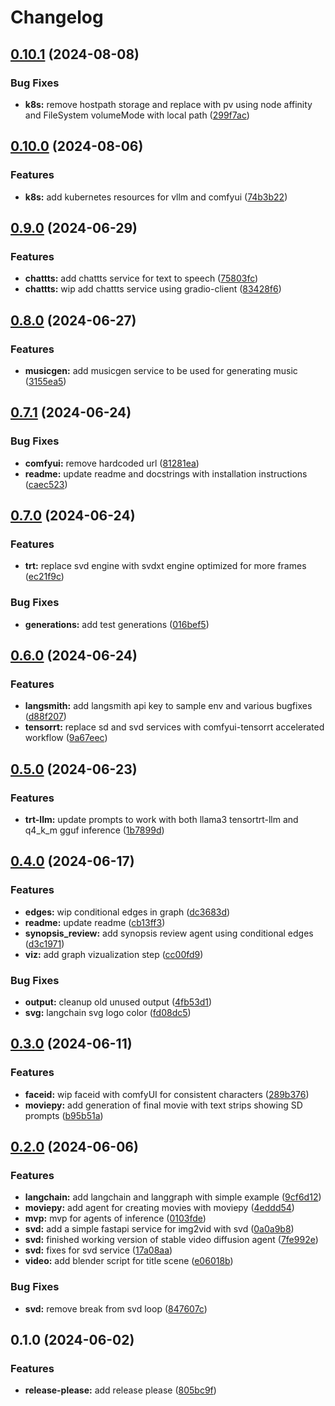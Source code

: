 # Changelog

## [0.10.1](https://github.com/briancaffey/agents-of-inference/compare/v0.10.0...v0.10.1) (2024-08-08)


### Bug Fixes

* **k8s:** remove hostpath storage and replace with pv using node affinity and FileSystem volumeMode with local path ([299f7ac](https://github.com/briancaffey/agents-of-inference/commit/299f7ac1d62a519e78c1804c1768a2865035a00b))

## [0.10.0](https://github.com/briancaffey/agents-of-inference/compare/v0.9.0...v0.10.0) (2024-08-06)


### Features

* **k8s:** add kubernetes resources for vllm and comfyui ([74b3b22](https://github.com/briancaffey/agents-of-inference/commit/74b3b228f6356bd2418a9b01bf62a456b9bc7066))

## [0.9.0](https://github.com/briancaffey/agents-of-inference/compare/v0.8.0...v0.9.0) (2024-06-29)


### Features

* **chattts:** add chattts service for text to speech ([75803fc](https://github.com/briancaffey/agents-of-inference/commit/75803fc59b719106e43267fab98000683a88db84))
* **chattts:** wip add chattts service using gradio-client ([83428f6](https://github.com/briancaffey/agents-of-inference/commit/83428f6d8c2796f797359df2aa9e51271fade48a))

## [0.8.0](https://github.com/briancaffey/agents-of-inference/compare/v0.7.1...v0.8.0) (2024-06-27)


### Features

* **musicgen:** add musicgen service to be used for generating music ([3155ea5](https://github.com/briancaffey/agents-of-inference/commit/3155ea57815e32bf6c16220bdfad767bb55d6534))

## [0.7.1](https://github.com/briancaffey/agents-of-inference/compare/v0.7.0...v0.7.1) (2024-06-24)


### Bug Fixes

* **comfyui:** remove hardcoded url ([81281ea](https://github.com/briancaffey/agents-of-inference/commit/81281eadeb165786ce72a4ad0e227df1171c59dc))
* **readme:** update readme and docstrings with installation instructions ([caec523](https://github.com/briancaffey/agents-of-inference/commit/caec523c0d10bd036f15526d75bd71fc9f40446d))

## [0.7.0](https://github.com/briancaffey/agents-of-inference/compare/v0.6.0...v0.7.0) (2024-06-24)


### Features

* **trt:** replace svd engine with svdxt engine optimized for more frames ([ec21f9c](https://github.com/briancaffey/agents-of-inference/commit/ec21f9c03d5e1eb5dd7b822a0325d5cad965b2f1))


### Bug Fixes

* **generations:** add test generations ([016bef5](https://github.com/briancaffey/agents-of-inference/commit/016bef52a8a300f091e803232a30b784de18246a))

## [0.6.0](https://github.com/briancaffey/agents-of-inference/compare/v0.5.0...v0.6.0) (2024-06-24)


### Features

* **langsmith:** add langsmith api key to sample env and various bugfixes ([d88f207](https://github.com/briancaffey/agents-of-inference/commit/d88f207fd086705a5dc2ac814cc20fc25289415a))
* **tensorrt:** replace sd and svd services with comfyui-tensorrt accelerated workflow ([9a67eec](https://github.com/briancaffey/agents-of-inference/commit/9a67eecde229a2063360bdf0d204be6fb143a6ac))

## [0.5.0](https://github.com/briancaffey/agents-of-inference/compare/v0.4.0...v0.5.0) (2024-06-23)


### Features

* **trt-llm:** update prompts to work with both llama3 tensortrt-llm and q4_k_m gguf inference ([1b7899d](https://github.com/briancaffey/agents-of-inference/commit/1b7899d38ae40b35d84b5528e4c8a2d193e16583))

## [0.4.0](https://github.com/briancaffey/agents-of-inference/compare/v0.3.0...v0.4.0) (2024-06-17)


### Features

* **edges:** wip conditional edges in graph ([dc3683d](https://github.com/briancaffey/agents-of-inference/commit/dc3683d70372b892c0726b648831008f2663e7da))
* **readme:** update readme ([cb13ff3](https://github.com/briancaffey/agents-of-inference/commit/cb13ff3fb6e7c4d44a83f9e33d9565e9084ed484))
* **synopsis_review:** add synopsis review agent using conditional edges ([d3c1971](https://github.com/briancaffey/agents-of-inference/commit/d3c197141842eb6a96060148489dad0f45832d54))
* **viz:** add graph vizualization step ([cc00fd9](https://github.com/briancaffey/agents-of-inference/commit/cc00fd99463f58237724ee2c30636c35a8b7afd8))


### Bug Fixes

* **output:** cleanup old unused output ([4fb53d1](https://github.com/briancaffey/agents-of-inference/commit/4fb53d1f9771e23d20d8762218fbe47534a1ed1e))
* **svg:** langchain svg logo color ([fd08dc5](https://github.com/briancaffey/agents-of-inference/commit/fd08dc5c234b3cfb50fe5910ba79d0c4e122ebb3))

## [0.3.0](https://github.com/briancaffey/agents-of-inference/compare/v0.2.0...v0.3.0) (2024-06-11)


### Features

* **faceid:** wip faceid with comfyUI for consistent characters ([289b376](https://github.com/briancaffey/agents-of-inference/commit/289b3763d2aae8f35566ce51a4ab86a14095c7b1))
* **moviepy:** add generation of final movie with text strips showing SD prompts ([b95b51a](https://github.com/briancaffey/agents-of-inference/commit/b95b51a5f4dd73b84d4b93bd720e88b813e7746f))

## [0.2.0](https://github.com/briancaffey/agents-of-inference/compare/v0.1.0...v0.2.0) (2024-06-06)


### Features

* **langchain:** add langchain and langgraph with simple example ([9cf6d12](https://github.com/briancaffey/agents-of-inference/commit/9cf6d12b2a6a77119b01979801fbca66f82d7c8a))
* **moviepy:** add agent for creating movies with moviepy ([4eddd54](https://github.com/briancaffey/agents-of-inference/commit/4eddd54e4dcea686d574695c2880cec0bd6e1d0c))
* **mvp:** mvp for agents of inference ([0103fde](https://github.com/briancaffey/agents-of-inference/commit/0103fde3110d2d847c8a594db0637a08f7267180))
* **svd:** add a simple fastapi service for img2vid with svd ([0a0a9b8](https://github.com/briancaffey/agents-of-inference/commit/0a0a9b8bf38837113de0c907f86664babad734c9))
* **svd:** finished working version of stable video diffusion agent ([7fe992e](https://github.com/briancaffey/agents-of-inference/commit/7fe992ee1b9f0dd76d39f4ee9f579c6405416829))
* **svd:** fixes for svd service ([17a08aa](https://github.com/briancaffey/agents-of-inference/commit/17a08aa737bf4b6e5fe9235a4e6cc50e267642ad))
* **video:** add blender script for title scene ([e06018b](https://github.com/briancaffey/agents-of-inference/commit/e06018b3c9ab5e6caad35df45f15b76c7fe9935e))


### Bug Fixes

* **svd:** remove break from svd loop ([847607c](https://github.com/briancaffey/agents-of-inference/commit/847607c4fd1424ee4378597df9ee0cbb3e81d658))

## 0.1.0 (2024-06-02)


### Features

* **release-please:** add release please ([805bc9f](https://github.com/briancaffey/agents-of-inference/commit/805bc9f320298e344d2b6296ae7784a05fec7ba2))
